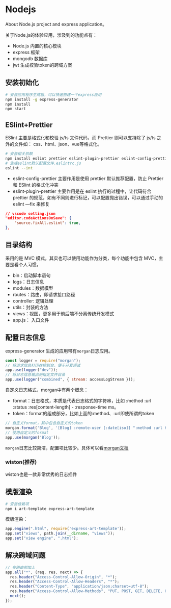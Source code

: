 # Nodejs

About Node.js project and express application。

关于Node.js的体验应用，涉及到的功能点有：

- Node.js 内置的核心模块
- express 框架
- mongodb 数据库
- jwt 生成校验token的跨域方案

## 安装初始化

```bash
# 安装应用程序生成器，可以快速搭建一个express应用
npm install -g express-generator
npm install
npm start
```


## ESlint+Prettier

ESlint 主要是格式化和校验 js/ts 文件代码，而 Prettier 则可以支持除了 js/ts 之外的文件如： css、html、json、vue等格式化。

```bash
# 安装相关依赖
npm install eslint prettier eslint-plugin-prettier eslint-config-prettier eslint-config-airbnb-base --save-dev
# 生成eslint默认配置文件.eslintrc.js
eslint --int
```

- eslint-config-prettier 主要作用是使用 prettier 默认推荐配置，防止 Prettier 和 ESlint 的格式化冲突
- eslint-plugin-prettier 主要作用是在 eslint 执行的过程中，让代码符合 prettier 的规范，如有不同则进行标记，可以配置抛出错误，可以通过手动的 eslint —fix 来修复

```json
// vscode setting.json
"editor.codeActionsOnSave": {
    "source.fixAll.eslint": true,
},
```


## 目录结构

采用的是 MVC 模式，其实也可以使用功能作为分类，每个功能中包含 MVC，主要是看个人习惯。

- bin：启动脚本语句
- logs：日志信息
- modules：数据模型
- routes：路由，即请求接口路径
- controller: 逻辑处理
- utils：封装的方法
- views：视图，更多用于前后端不分离传统开发模式
- app.js： 入口文件


## 配置日志信息

express-generator 生成的应用带有`morgan`日志应用。

```js
const logger = require("morgan");
// 将请求信息打印在控制台，便于开发调试
app.use(logger("dev"));
// 将日志信息输出到指定文件目录
app.use(logger("combined", { stream: accessLogStream }));
```

自定义日志格式，morgan中有两个概念：

- format：日志格式，本质是代表日志格式的字符串，比如 :method :url :status :res[content-length] - :response-time ms。
- token：format的组成部分，比如上面的:method、:url即使所谓的token

```js
// 自定义format，其中包含自定义的token
morgan.format('Blog', '[Blog] :remote-user [:date[iso]] ":method :url HTTP/:http-version" :status ":user-agent" response-time[digits]');
// 使用自定义的format
app.use(morgan('Blog'));
```

`morgan`日志比较简洁，配置项比较少。具体可以看[morgan文档](https://github.com/expressjs/morgan/)

### wiston(推荐)

wiston也是一款非常优秀的日志插件


## 模版渲染

```bash
# 安装依赖项
npm i art-template express-art-template
```

模版渲染：

```js
app.engine(".html", require('express-art-template'));
app.set("views", path.join(__dirname, "views"));
app.set("view engine", ".html");
```


## 解决跨域问题

```js
// 在路由前加上
app.all("*", (req, res, next) => {
  res.header("Access-Control-Allow-Origin", "*");
  res.header("Access-Control-Allow-Headers", "*");
  res.header("Content-Type", "application/json;charset=utf-8");
  res.header("Access-Control-Allow-Methods", "PUT, POST, GET, DELETE, OPTIONS");
  next();
});
```